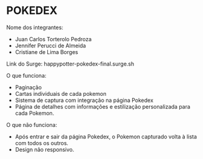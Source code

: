 # POKEDEX

Nome dos integrantes: 
- Juan Carlos Torterolo Pedroza
- Jennifer Perucci de Almeida
- Cristiane de Lima Borges

Link do Surge: happypotter-pokedex-final.surge.sh

O que funciona:
- Paginação
- Cartas individuais de cada pokemon
- Sistema de captura com integração na página Pokedex
- Página de detalhes com informações e estilização personalizada para cada Pokemon.

O que não funciona: 
- Após entrar e sair da página Pokedex, o Pokemon capturado volta à lista com todos os outros.
- Design não responsivo.
